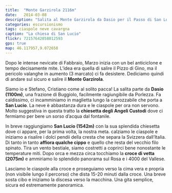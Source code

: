 ```yaml
---
title:  "Monte Garzirola 2116m"
date:   2014-03-08
description: "Salita al Monte Garzirola da Dasio per il Passo di San Lucio"
categories: escursionismo
tags: ciaspole neve cavargna
caption: "La chiesa di San Lucio"
flickr: 72157642058012593
gps: true
map: 46.117957,9.072658
---
```


Dopo le intense nevicate di Fabbraio, Marzo inizia con un bel anticiclone e tempo decisamente mite. L’idea era quella di salire il Pizzo di Gino, ma il pericolo valanghe in aumento (3 marcato) ci fa desistere. Dediciamo quindi di andare sul sicuro e salire il **Monte Garzirola**.

Siamo io e Stefano, Cristiano come al solito pacca! La salita parte da **Dasio (1100m)**, una frazione di Buggiolo, facilmente ragiungibile da Porlezza. Fa caldissimo, ci incamminiamo in maglietta lungo la carrozzabile che porta a **San Lucio**. La neve è abbastanza dura e le ciaspole per ora non servono. Molto suggestiva in questa tratto la **chiesetta degli Angeli Custodi** dove ci fermiamo per bere un sorso d’acqua dal fontanile.

In breve raggiungiamo **San Lucio (1542m)** con la sua splendida chiesetta dove ci appare, per la prima volta, la nostra meta. calziamo le ciaspole e iniziamo a risalire i dolci pendii della cresta che separa la Svizzera dall’Italia. Di tanto in tanto **affiora qualche cippo** e quello che resta del vecchio filo spinato. Tira un vento bestiale, siamo costretti a coprirci bene nonostante le temperature miti. Dopo orca e mezza circa tocchiamo la **croce di vetta (2075m)** e ammiriamo lo splendido panorama sul Rosa e i 4000 del Vallese.

Lasciamo le ciaspole alla croce e proseguiamo verso la cima vera e propria (non visibile lungo il percorso) che dista 15-20 minuti dalla croce. Una breve sosta cibo e iniziamo la discesa verso la macchina. Una gita semplice, sicura ed estremamente panoramica. 

